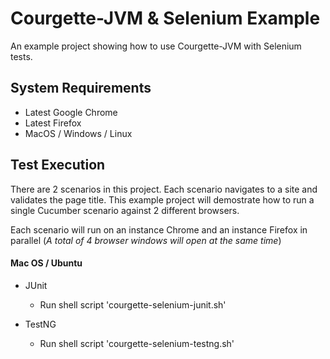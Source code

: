 # Courgette-JVM & Selenium Example

An example project showing how to use Courgette-JVM with Selenium tests.

## System Requirements

* Latest Google Chrome
* Latest Firefox
* MacOS / Windows / Linux

## Test Execution

There are 2 scenarios in this project. Each scenario navigates to a site and validates the page title. This example project will demostrate how to run a single Cucumber scenario against 2 different browsers.

Each scenario will run on an instance Chrome and an instance Firefox in parallel (_A total of 4 browser windows will open at the same time_)


#### Mac OS / Ubuntu

* JUnit
    * Run shell script 'courgette-selenium-junit.sh'

* TestNG
    * Run shell script 'courgette-selenium-testng.sh'
